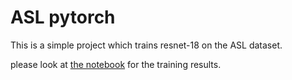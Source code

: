 # ASL pytorch

This is a simple project which trains resnet-18 on the ASL dataset.

please look at [the notebook](notebook.ipynb) for the training results.